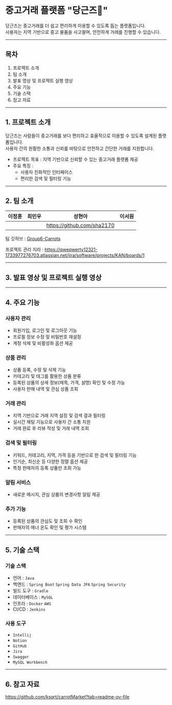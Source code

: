 # 중고거래 플랫폼 "당근즈🥕"
당근즈는 중고거래를 더 쉽고 편리하게 이용할 수 있도록 돕는 플랫폼입니다.<br>
사용자는 지역 기반으로 중고 물품을 사고팔며, 안전하게 거래를 진행할 수 있습니다.

---

## 목차

1. 프로젝트 소개
2. 팀 소개
3. 발표 영상 및 프로젝트 실행 영상
4. 주요 기능
5. 기술 스택
6. 참고 자료

---

## 1. 프로젝트 소개

당근즈는 사람들이 중고거래를 보다 편리하고 효율적으로 이용할 수 있도록 설계된 플랫폼입니다.<br>
사용자 간의 원활한 소통과 신뢰를 바탕으로 안전하고 간단한 거래를 지원합니다.

- 프로젝트 목표 : 지역 기반으로 신뢰할 수 있는 중고거래 플랫폼 제공
- 주요 특징 :
    - 사용자 친화적인 인터페이스<br>
    - 편리한 검색 및 필터링 기능

---

## 2. 팀 소개

|                **이정훈** |                **최민우** |               **성현아** |                  **이서원** |
| --- | --- | --- | --- |
|  |  | https://github.com/sha2170 |  |

팀 깃허브 :  [Group6-Carrots](https://github.com/Group6-Carrots)

프로젝트 관리 지라 : https://qweqwerty12321-1733977276703.atlassian.net/jira/software/projects/KAN/boards/1

---

## 3. 발표 영상 및 프로젝트 실행 영상

[]()

---

## 4. 주요 기능

### 사용자 관리

- 회원가입, 로그인 및 로그아웃 기능
- 프로필 정보 수정 및 비밀번호 재설정
- 계정 삭제 및 비활성화 옵션 제공

### 상품 관리

- 상품 등록, 수정 및 삭제 기능
- 카테고리 및 태그를 활용한 상품 분류
- 등록된 상품의 상세 정보(제목, 가격, 설명) 확인 및 수정 가능
- 사용자 판매 내역 및 관심 상품 조회

### 거래 관리

- 지역 기반으로 거래 지역 설정 및 검색 결과 필터링
- 실시간 채팅 기능으로 사용자 간 소통 지원
- 거래 완료 후 리뷰 작성 및 거래 내역 조회

### 검색 및 필터링

- 키워드, 카테고리, 지역, 가격 등을 기반으로 한 검색 및 필터링 기능
- 인기순, 최신순 등 다양한 정렬 옵션 제공
- 특정 판매자의 등록 상품만 조회 가능

### 알림 서비스

- 새로운 메시지, 관심 상품의 변경사항 알림 제공

### 추가 기능

- 등록된 상품의 관심도 및 조회 수 확인
- 판매자의 매너 온도 확인 및 평가 시스템

---

## 5. 기술 스택

### 기술 스택

- 언어 : `Java`
- 백엔드 : `Spring Boot`  `Spring Data JPA`  `Spring Security`
- 빌드 도구 : `Gradle`
- 데이터베이스 : `MySQL`
- 인프라 : `Docker`  `AWS`
- CI/CD : `Jenkins`

### 사용 도구

- `Intellij`
- `Notion`
- `GitHub`
- `Jira`
- `Swagger`
- `MySQL Workbench`

---

## 6. 참고 자료

https://github.com/ksqrt/carrotMarket?tab=readme-ov-file

